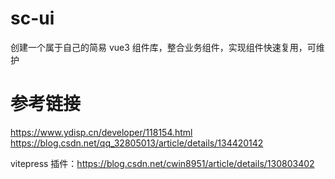 # sc-ui
  创建一个属于自己的简易 vue3 组件库，整合业务组件，实现组件快速复用，可维护
# 参考链接
  https://www.ydisp.cn/developer/118154.html
  https://blog.csdn.net/qq_32805013/article/details/134420142
  
  vitepress 插件：https://blog.csdn.net/cwin8951/article/details/130803402
